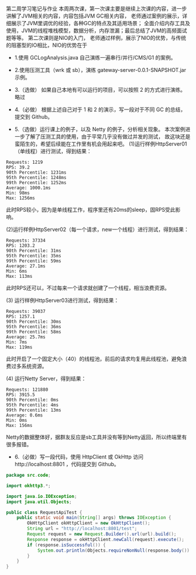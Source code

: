 第二周学习笔记与作业
本周两次课，第一次课主要是继续上次课的内容，进一步讲解了JVM相关的内容，内容包括JVM GC相关内容，
老师通过案例的展示，详细展示了JVM里调优的经验，各种GC的特点及其适用场景；
全面介绍内存工具及使用，JVM的线程堆栈模型，数据分析，内存泄漏；最后总结了JVM的高频面试题等等。
第二次课则是NIO的入门，
老师通过样例，展示了NIO的优势，与传统的阻塞型的IO相比，NIO的优势在于

- 1.使用 GCLogAnalysis.java 自己演练一遍串行/并行/CMS/G1 的案例。    
- 2.使用压测工具（wrk 或 sb），演练 gateway-server-0.0.1-SNAPSHOT.jar 示例。
- 3.（选做） 如果自己本地有可以运行的项目，可以按照 2 的方式进行演练。
略过

- 4.（必做） 根据上述自己对于 1 和 2 的演示，写一段对于不同 GC 的总结，提交到 Github。


- 5.（选做）运行课上的例子，以及 Netty 的例子，分析相关现象。
本次案例进一步了解了压测工具的使用，由于平常几乎没有做过并发的测试，
故这块还是蛮陌生的，希望后续能在工作里有机会用起来吧。
(1)运行样例HttpServer01（单线程）进行测试，得到结果：
```text
Requests: 1219
RPS: 39.2
90th Percentile: 1231ms
95th Percentile: 1248ms
99th Percentile: 1252ms
Average: 1000.1ms
Min: 98ms
Max: 1256ms
```
此时RPS较小，因为是单线程工作，程序里还有20ms的sleep，固RPS受此影响。

(2)运行样例HttpServer02（每一个请求，new一个线程）进行测试，得到结果：
```text
Requests: 37334
RPS: 1203.2
90th Percentile: 31ms
95th Percentile: 35ms
99th Percentile: 59ms
Average: 27.1ms
Min: 6ms
Max: 113ms
```
此时RPS还可以，不过每来一个请求就创建了一个线程，相当浪费资源。

(3) 运行样例HttpServer03进行测试，得到结果：
```text
Requests: 39037
RPS: 1257.1
90th Percentile: 30ms
95th Percentile: 36ms
99th Percentile: 58ms
Average: 25.7ms
Min: 7ms
Max: 119ms
```
此时开启了一个固定大小（40）的线程池，前后的请求均复用此线程池，避免浪费过多系统资源。

(4) 运行Netty Server，得到结果：
```text
Requests: 121880
RPS: 3915.5
90th Percentile: 0ms
95th Percentile: 4ms
99th Percentile: 13ms
Average: 0.6ms
Min: 0ms
Max: 156ms
```
Netty的数据整体好，据群友反应是sb工具并没有等到Netty返回，所以终端里有很多报错。

- 6.（必做）写一段代码，使用 HttpClient 或 OkHttp 访问 http://localhost:8801 ，代码提交到 Github。
```java
package src.code;

import okhttp3.*;

import java.io.IOException;
import java.util.Objects;

public class RequestApiTest {
    public static void main(String[] args) throws IOException {
        OkHttpClient okHttpClient = new OkHttpClient();
        String url = "http://localhost:8801/test";
        Request request = new Request.Builder().url(url).build();
        Response response = okHttpClient.newCall(request).execute();
        if (response.isSuccessful()) {
            System.out.println(Objects.requireNonNull(response.body()).toString());
        }
    }
}

```